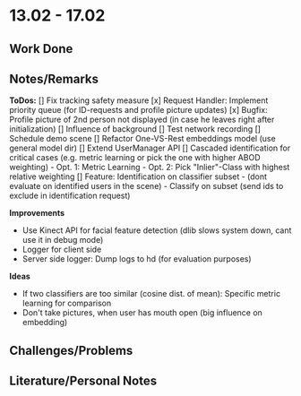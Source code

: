# 13.02 - 17.02

## Work Done


## Notes/Remarks

**ToDos:**
[] Fix tracking safety measure
[x] Request Handler: Implement priority queue (for ID-requests and profile picture updates)
[x] Bugfix: Profile picture of 2nd person not displayed (in case he leaves right after initialization)
[] Influence of background
[] Test network recording
[] Schedule demo scene
[] Refactor One-VS-Rest embeddings model (use general model dir)
[] Extend UserManager API
[] Cascaded identification for critical cases (e.g. metric learning or pick the one with higher ABOD weighting)
	- Opt. 1: Metric Learning
	- Opt. 2: Pick "Inlier"-Class with highest relative weighting
[] Feature: Identification on classifier subset - (dont evaluate on identified users in the scene)
	- Classify on subset (send ids to exclude in identification request)
	
**Improvements**

- Use Kinect API for facial feature detection (dlib slows system down, cant use it in debug mode)
- Logger for client side
- Server side logger: Dump logs to hd (for evaluation purposes)

**Ideas**
- If two classifiers are too similar (cosine dist. of mean): Specific metric learning for comparison
- Don't take pictures, when user has mouth open (big influence on embedding)

## Challenges/Problems

## Literature/Personal Notes
